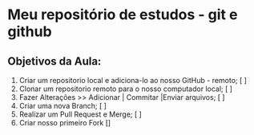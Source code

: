 # Meu repositório de estudos - git e github

## Objetivos da Aula:

1. Criar um repositorio local e adiciona-lo ao nosso GitHub - remoto; [ ]
2. Clonar um repositorio remoto para o nosso computador local; [ ]
3. Fazer Alterações >> Adicionar | Commitar |Enviar arquivos; [ ]
4. Criar uma nova Branch; [ ]
5. Realizar um Pull Request e Merge; [ ]
6. Criar nosso primeiro Fork []
